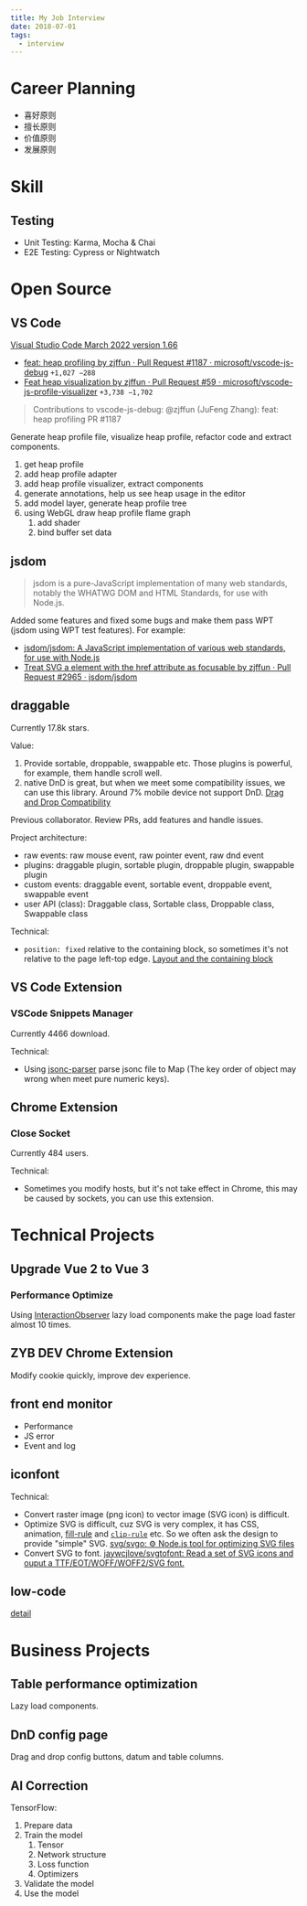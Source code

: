 ```yaml
---
title: My Job Interview
date: 2018-07-01
tags:
  - interview
---
```


# Career Planning

- 喜好原则
- 擅长原则
- 价值原则
- 发展原则

# Skill

## Testing

- Unit Testing: Karma, Mocha & Chai
- E2E Testing: Cypress or Nightwatch

# Open Source

## VS Code

[Visual Studio Code March 2022 version 1.66](https://code.visualstudio.com/updates/v1_66)

- [feat: heap profiling by zjffun · Pull Request #1187 · microsoft/vscode-js-debug](https://github.com/microsoft/vscode-js-debug/pull/1187) `+1,027 −288`
- [Feat heap visualization by zjffun · Pull Request #59 · microsoft/vscode-js-profile-visualizer](https://github.com/microsoft/vscode-js-profile-visualizer/pull/59) `+3,738 −1,702`

> Contributions to vscode-js-debug:
> @zjffun (JuFeng Zhang): feat: heap profiling PR #1187

Generate heap profile file, visualize heap profile, refactor code and extract components.

1. get heap profile
2. add heap profile adapter
3. add heap profile visualizer, extract components
4. generate annotations, help us see heap usage in the editor
5. add model layer, generate heap profile tree
6. using WebGL draw heap profile flame graph
   1. add shader
   2. bind buffer set data

## jsdom

> jsdom is a pure-JavaScript implementation of many web standards, notably the WHATWG DOM and HTML Standards, for use with Node.js.

Added some features and fixed some bugs and make them pass WPT (jsdom using WPT test features). For example:

- [jsdom/jsdom: A JavaScript implementation of various web standards, for use with Node.js](https://github.com/jsdom/jsdom/pull/3561)
- [Treat SVG a element with the href attribute as focusable by zjffun · Pull Request #2965 · jsdom/jsdom](https://github.com/jsdom/jsdom/pull/2965)

## draggable

Currently 17.8k stars.

Value:

1. Provide sortable, droppable, swappable etc. Those plugins is powerful, for example, them handle scroll well.
2. native DnD is great, but when we meet some compatibility issues, we can use this library. Around 7% mobile device not support DnD. [Drag and Drop Compatibility](https://caniuse.com/dragndrop)

Previous collaborator. Review PRs, add features and handle issues.

Project architecture:

- raw events: raw mouse event, raw pointer event, raw dnd event
- plugins: draggable plugin, sortable plugin, droppable plugin, swappable plugin
- custom events: draggable event, sortable event, droppable event, swappable event
- user API (class): Draggable class, Sortable class, Droppable class, Swappable class

Technical:

- `position: fixed` relative to the containing block, so sometimes it's not relative to the page left-top edge. [Layout and the containing block](https://developer.mozilla.org/en-US/docs/Web/CSS/Containing_block#identifying_the_containing_block)

## VS Code Extension

### VSCode Snippets Manager

Currently 4466 download.

Technical:

- Using [jsonc-parser](https://www.npmjs.com/package/jsonc-parser) parse jsonc file to Map (The key order of object may wrong when meet pure numeric keys).

## Chrome Extension

### Close Socket

Currently 484 users.

Technical:

- Sometimes you modify hosts, but it's not take effect in Chrome, this may be caused by sockets, you can use this extension.

# Technical Projects

## Upgrade Vue 2 to Vue 3

### Performance Optimize

Using [InteractionObserver](https://developer.mozilla.org/en-US/docs/Web/API/Intersection_Observer_API) lazy load components make the page load faster almost 10 times.

## ZYB DEV Chrome Extension

Modify cookie quickly, improve dev experience.

## front end monitor

- Performance
- JS error
- Event and log

## iconfont

Technical:

- Convert raster image (png icon) to vector image (SVG icon) is difficult.
- Optimize SVG is difficult, cuz SVG is very complex, it has CSS, animation, [fill-rule](https://developer.mozilla.org/en-US/docs/Web/SVG/Attribute/fill-rule) and [`clip-rule`](https://developer.mozilla.org/en-US/docs/Web/SVG/Attribute/clip-rule) etc. So we often ask the design to provide "simple" SVG. [svg/svgo: ⚙️ Node.js tool for optimizing SVG files](https://github.com/svg/svgo)
- Convert SVG to font. [jaywcjlove/svgtofont: Read a set of SVG icons and ouput a TTF/EOT/WOFF/WOFF2/SVG font.](https://github.com/jaywcjlove/svgtofont)

## low-code

[detail](./low-code)

# Business Projects

## Table performance optimization

Lazy load components.

## DnD config page

Drag and drop config buttons, datum and table columns.

## AI Correction

TensorFlow:

1. Prepare data
2. Train the model
   1. Tensor
   2. Network structure
   3. Loss function
   4. Optimizers
3. Validate the model
4. Use the model
